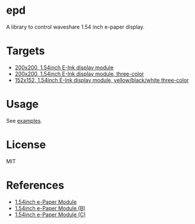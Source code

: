 # epd
A library to control waveshare 1.54 inch e-paper display.

# Targets
- [200x200, 1.54inch E-Ink display module](https://www.waveshare.com/product/modules/oleds-lcds/e-paper/1.54inch-e-paper-module.htm)
- [200x200, 1.54inch E-Ink display module, three-color](https://www.waveshare.com/product/modules/oleds-lcds/e-paper/1.54inch-e-paper-module-b.htm)
- [152x152, 1.54inch E-Ink display module, yellow/black/white three-color](https://www.waveshare.com/product/modules/oleds-lcds/e-paper/1.54inch-e-paper-module-c.htm)

# Usage
See [examples](./examples).

# License
MIT

# References
- [1.54inch e-Paper Module](https://www.waveshare.com/wiki/1.54inch_e-Paper_Module)
- [1.54inch e-Paper Module (B)](https://www.waveshare.com/wiki/1.54inch_e-Paper_Module_(B))
- [1.54inch e-Paper Module (C)](https://www.waveshare.com/wiki/1.54inch_e-Paper_Module_(C))
